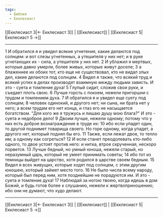 ```yaml
---
tags:
  - Библия
  - Екклесиаст
---
```

[[Екклесиаст 3|← Екклесиаст 3]] | [[Екклесиаст]] | [[Екклесиаст 5|Екклесиаст 5 →]]

---
1 И обратился я и увидел всякие угнетения, какие делаются под солнцем: и вот слезы угнетенных, а утешителя у них нет; и в руке угнетающих их - сила, а утешителя у них нет.
2 И ублажил я мертвых, которые давно умерли, более живых, которые живут доселе;
3 а блаженнее их обоих тот, кто еще не существовал, кто не видал злых дел, какие делаются под солнцем.
4 Видел я также, что всякий труд и всякий успех в делах производят взаимную между людьми зависть. И это - суета и томление духа!
5 Глупый сидит, сложив свои руки, и съедает плоть свою.
6 Лучше горсть с покоем, нежели пригоршни с трудом и томлением духа.
7 И обратился я и увидел еще суету под солнцем;
8 человек одинокий, и другого нет; ни сына, ни брата нет у него; а всем трудам его нет конца, и глаз его не насыщается богатством. "Для кого же я тружусь и лишаю душу мою блага?" И это - суета и недоброе дело!
9 Двоим лучше, нежели одному; потому что у них есть доброе вознаграждение в труде их:
10 ибо если упадет один, то другой поднимет товарища своего. Но горе одному, когда упадет, а другого нет, который поднял бы его.
11 Также, если лежат двое, то тепло им; а одному как согреться?
12 И если станет преодолевать кто-либо одного, то двое устоят против него: и нитка, втрое скрученная, нескоро порвется.
13 Лучше бедный, но умный юноша, нежели старый, но неразумный царь, который не умеет принимать советы;
14 ибо тот из темницы выйдет на царство, хотя родился в царстве своем бедным.
15 Видел я всех живущих, которые ходят под солнцем, с этим другим юношею, который займет место того.
16 Не было числа всему народу, который был перед ним, хотя позднейшие не порадуются им. И это - суета и томление духа!
17 Наблюдай за ногою твоею, когда идешь в дом Божий, и будь готов более к слушанию, нежели к жертвоприношению; ибо они не думают, что худо делают.

---
[[Екклесиаст 3|← Екклесиаст 3]] | [[Екклесиаст]] | [[Екклесиаст 5|Екклесиаст 5 →]]